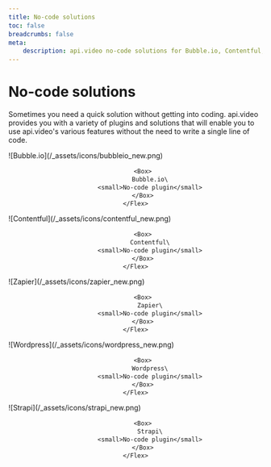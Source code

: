 ```yaml
---
title: No-code solutions
toc: false
breadcrumbs: false
meta: 
    description: api.video no-code solutions for Bubble.io, Contentful, Wordpress, Strapi, and Zapier.
---
```


<div class="section-header no-toc">

# No-code solutions

</div>

Sometimes you need a quick solution without getting into coding. api.video provides you with a variety of plugins and solutions that will enable you to use api.video's various features without the need to write a single line of code.

<Grid cols="2" gap="3">
<Card href="././bubbleio-plugin.md" pad="0">
    <Flex gap="2" pad="2" align="center">
        <Box>![Bubble.io](/_assets/icons/bubbleio_new.png)</Box>

        <Box>
            Bubble.io\
            <small>No-code plugin</small>
        </Box>
    </Flex>
</Card>

<Card href="././contentful.md" pad="0">
    <Flex gap="2" pad="2" align="center">
        <Box>![Contentful](/_assets/icons/contentful_new.png)</Box>

        <Box>
            Contentful\
            <small>No-code plugin</small>
        </Box>
    </Flex>
</Card>

<Card href="././zapier.md" pad="0">
    <Flex gap="2" pad="2" align="center">
        <Box>![Zapier](/_assets/icons/zapier_new.png)</Box>

        <Box>
            Zapier\
            <small>No-code plugin</small>
        </Box>
    </Flex>
</Card>

<Card href="././wordpress.md" pad="0">
    <Flex gap="2" pad="2" align="center">
        <Box>![Wordpress](/_assets/icons/wordpress_new.png)</Box>

        <Box>
            Wordpress\
            <small>No-code plugin</small>
        </Box>
    </Flex>
</Card>

<Card href="././strapi.md" pad="0">
    <Flex gap="2" pad="2" align="center">
        <Box>![Strapi](/_assets/icons/strapi_new.png)</Box>

        <Box>
            Strapi\
            <small>No-code plugin</small>
        </Box>
    </Flex>
</Card>
</Grid>